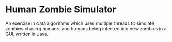 # Human Zombie Simulator

An exercise in data algorithms which uses multiple threads to simulate zombies chasing humans, and humans being infected into new zombies in a GUI, written in Java.
